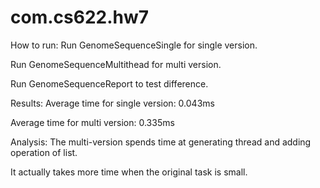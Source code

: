 # com.cs622.hw7

How to run:
Run GenomeSequenceSingle for single version.

Run GenomeSequenceMultithead for multi version.

Run GenomeSequenceReport to test difference.

Results:
Average time for single version: 0.043ms

Average time for multi version: 0.335ms

Analysis:
The multi-version spends time at generating thread and adding operation of list.

It actually takes more time  when the original task is small.
